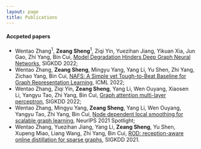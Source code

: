 ```yaml
---
layout: page
title: Publications
---
```



#### Accpeted papers
- Wentao Zhang<sup>1</sup>, **Zeang Sheng**<sup>1</sup>, Ziqi Yin, Yuezihan Jiang, Yikuan Xia, Jun Gao, Zhi Yang, Bin Cui, [Model Degradation Hinders Deep Graph Neural Networks](https://dl.acm.org/doi/10.1145/3534678.3539374), SIGKDD 2022;
- Wentao Zhang, **Zeang Sheng**, Mingyu Yang, Yang Li, Yu Shen, Zhi Yang, Zichao Yang, Bin Cui, [NAFS: A Simple yet Tough-to-Beat Baseline for Graph Representation Learning](https://proceedings.mlr.press/v162/zhang22y.html), ICML 2022;
- Wentao Zhang, Ziqi Yin, **Zeang Sheng**, Yang Li, Wen Ouyang, Xiaosen Li, Yangyu Tao, Zhi Yang, Bin Cui, [Graph attention multi-layer perceptron](https://dl.acm.org/doi/10.1145/3534678.3539121), SIGKDD 2022;
- Wentao Zhang, Mingyu Yang, **Zeang Sheng**, Yang Li, Wen Ouyang, Yangyu Tao, Zhi Yang, Bin Cui, [Node dependent local smoothing for scalable graph learning](https://proceedings.neurips.cc/paper/2021/hash/a9eb812238f753132652ae09963a05e9-Abstract.html), NeurIPS 2021 Spotlight;
- Wentao Zhang, Yuezihan Jiang, Yang Li, **Zeang Sheng**, Yu Shen, Xupeng Miao, Liang Wang, Zhi Yang, Bin Cui, [ROD: reception-aware online distillation for sparse graphs](https://dl.acm.org/doi/abs/10.1145/3447548.3467221), SIGKDD 2021.



